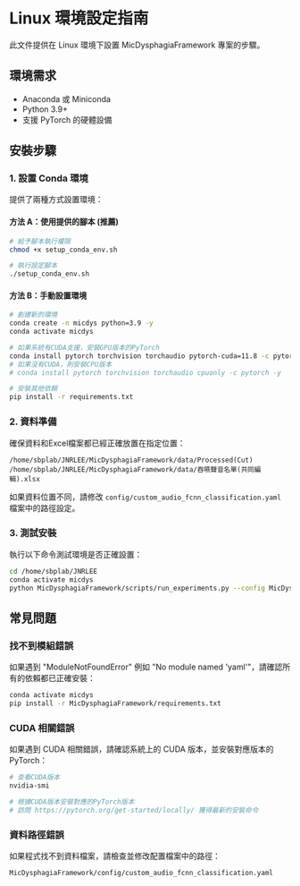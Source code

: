 # Linux 環境設定指南

此文件提供在 Linux 環境下設置 MicDysphagiaFramework 專案的步驟。

## 環境需求

- Anaconda 或 Miniconda
- Python 3.9+
- 支援 PyTorch 的硬體設備

## 安裝步驟

### 1. 設置 Conda 環境

提供了兩種方式設置環境：

#### 方法 A：使用提供的腳本 (推薦)

```bash
# 給予腳本執行權限
chmod +x setup_conda_env.sh

# 執行設定腳本
./setup_conda_env.sh
```

#### 方法 B：手動設置環境

```bash
# 創建新的環境
conda create -n micdys python=3.9 -y
conda activate micdys

# 如果系統有CUDA支援，安裝GPU版本的PyTorch
conda install pytorch torchvision torchaudio pytorch-cuda=11.8 -c pytorch -c nvidia -y
# 如果沒有CUDA，則安裝CPU版本
# conda install pytorch torchvision torchaudio cpuonly -c pytorch -y

# 安裝其他依賴
pip install -r requirements.txt
```

### 2. 資料準備

確保資料和Excel檔案都已經正確放置在指定位置：

```
/home/sbplab/JNRLEE/MicDysphagiaFramework/data/Processed(Cut)
/home/sbplab/JNRLEE/MicDysphagiaFramework/data/吞嚥聲音名單(共同編輯).xlsx
```

如果資料位置不同，請修改 `config/custom_audio_fcnn_classification.yaml` 檔案中的路徑設定。

### 3. 測試安裝

執行以下命令測試環境是否正確設置：

```bash
cd /home/sbplab/JNRLEE
conda activate micdys
python MicDysphagiaFramework/scripts/run_experiments.py --config MicDysphagiaFramework/config/custom_audio_fcnn_classification.yaml
```

## 常見問題

### 找不到模組錯誤

如果遇到 "ModuleNotFoundError" 例如 "No module named 'yaml'"，請確認所有的依賴都已正確安裝：

```bash
conda activate micdys
pip install -r MicDysphagiaFramework/requirements.txt
```

### CUDA 相關錯誤

如果遇到 CUDA 相關錯誤，請確認系統上的 CUDA 版本，並安裝對應版本的 PyTorch：

```bash
# 查看CUDA版本
nvidia-smi

# 根據CUDA版本安裝對應的PyTorch版本
# 訪問 https://pytorch.org/get-started/locally/ 獲得最新的安裝命令
```

### 資料路徑錯誤

如果程式找不到資料檔案，請檢查並修改配置檔案中的路徑：
```
MicDysphagiaFramework/config/custom_audio_fcnn_classification.yaml
``` 